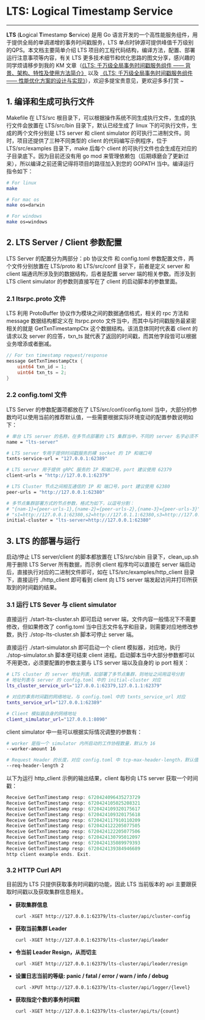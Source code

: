 # LTS: Logical Timestamp Service
---

**LTS** (**L**ogical **T**imestamp **S**ervice) 是用 Go 语言开发的一个高性能服务组件，用于提供全局的单调递增的事务时间戳服务，LTS 单点时钟源可提供峰值千万级别的QPS。本文档主要简单介绍 LTS 项目的工程代码结构，编译方法，配置、部署运行注意事项等内容，有关 LTS 更多技术细节和优化思路的图文分享，感兴趣的同学烦请移步到我的 KM 文章（[《LTS: 千万级全局事务时间戳服务组件 —— 背景、架构、特性及使用方法简介》](http://km.oa.com/group/29336/articles/show/387440) 以及 [《LTS: 千万级全局事务时间戳服务组件 —— 性能优化方案的设计与实现》](http://km.oa.com/group/29336/articles/show/383506)），欢迎多提宝贵意见，更欢迎多多打赏 ~

## 1. 编译和生成可执行文件
Makefile 在 LTS/src 根目录下，可以根据操作系统不同生成执行文件，生成的执行文件会放置在 LTS/src/bin 目录下，默认已经生成了 linux 下的可执行文件，生成的两个文件分别是 LTS server 和 client simulator 的可执行二进制文件。同时，项目还提供了三种不同类型的 client 的代码编写示例程序，位于 LTS/src/examples 目录下，make 后每个 client 的可执行文件也会生成在对应的子目录底下。因为目前还没有用 go mod 来管理依赖包（后期琢磨会了更新过来），所以编译之前还需记得将项目的路径加入到您的 GOPATH 当中。编译运行指令如下：
	
```sh
# For linux
make

# For mac os
make os=darwin

# For windows
make os=windows
```


## 2. LTS Server / Client 参数配置
LTS Server 的配置分为两部分：pb 协议文件 和 config.toml 参数配置文件，两个文件分别放置在 LTS/proto 和 LTS/src/conf 目录下，前者是定义 server 和 client 端通讯所涉及到的数据结构，后者是配置 server 端的相关参数。而涉及到 LTS client simulator 的参数则直接写在了 client 的启动脚本的参数里面。

### 2.1 ltsrpc.proto 文件
LTS 利用 ProtoBuffer 协议作为模块之间的数据通信格式，相关的 rpc 方法和 message 数据结构都定义在 ltsrpc.proto 文件当中，而其中与时间戳服务最紧密相关的就是 GetTxnTimestampCtx 这个数据结构。该消息体同时代表着 client 的请求以及 server 的应答，txn\_ts 就代表了返回的时间戳，而其他字段皆可以根据业务增添或者删减。

```go
// For txn timestamp request/response
message GetTxnTimestampCtx {
    uint64 txn_id = 1;
    uint64 txn_ts = 2;
}
```


### 2.2 config.toml 文件
LTS Server 的参数配置项都放在了 LTS/src/conf/config.toml 当中，大部分的参数均可以使用当前的推荐默认值，一些需要根据实际环境变动的配置参数说明如下：

```sh
# 单台 LTS server 的名称，在多节点部署的 LTS 集群当中，不同的 server 名字必须不一样
name = "lts-server"

# LTS server 专用于提供时间戳服务的裸 socket 的 IP 和端口号
txnts-service-url = "127.0.0.1:62389"

# LTS server 用于提供 gRPC 服务的 IP 和端口号，port 建议使用 62379
client-urls = "http://127.0.0.1:62379"

# LTS Cluster 节点之间相互通信的 IP 和 端口号，port 建议使用 62380
peer-urls = "http://127.0.0.1:62380"

# 多节点集群部署方式的节点参数，格式为如下，以逗号分割：
# "{nam-1}={peer-urls-1},{name-2}={peer-urls-2},{name-3}={peer-urls-3}"
# "s1=http://127.0.0.1:62380,s2=http://127.0.1.1:62380,s3=http://127.0.2.1:62380"
initial-cluster = "lts-server=http://127.0.0.1:62380"
```


## 3. LTS 的部署与运行
启动/停止 LTS server/client 的脚本都放置在 LTS/src/sbin 目录下，clean\_up.sh 用于删除 LTS Server 所有数据，而示例 client 程序均可以直接在 server 端启动后，直接执行对应的二进制文件即可，如在 LTS/src/examples/http\_client 目录下，直接运行 ./http\_client 即可看到 client 向 LTS server 端发起访问并打印所获取到的时间戳的结果。

### 3.1 运行 LTS Sever 与 client simulator
直接运行 ./start-lts-cluster.sh 即可启动 server 端，文件内容一般情况下不需要修改，但如果修改了 config.toml 当中日志文件名字和目录，则需要对应地修改参数，执行 ./stop-lts-cluster.sh 脚本可停止 server 端。

直接运行 ./start-simulator.sh 即可启动一个 client 模拟器，对应地，执行 ./stop-simulator.sh 脚本便可结束 client 进程。启动脚本当中大部分参数都可以不用更改，必须要配置的参数主要与 LTS server 端以及自身的 ip port 相关：

```sh
# LTS cluster 的 server 地址列表，如部署了多节点集群，则地址之间用逗号分割
# 地址列表与 server 的 config.toml 中的 initial-cluster 对应
lts_cluster_service_url="127.0.0.1:62379,127.0.1.1:62379"

# 对应的事务时间戳的网络地址，与 config.toml 中的 txnts_service_url 对应
txnts_service_url="127.0.0.1:62389"

# Client 模拟器自身的网络地址
client_simulator_url="127.0.0.1:8090"
```

client simulator 中一些可以根据实际情况调整的参数有：

```sh
# worker 是指一个 simulator 内所启动的工作协程数量，默认为 16
--worker-amount 16

# Request Header 的长度，对应 config.toml 中 tcp-max-header-length，默认值为 2 字节
--req-header-length 2

```

以下为运行 http\_client 示例的输出结果，client 每秒向 LTS server 获取一个时间戳：

```go
Receive GetTxnTimestamp resp: 6720424096435273729
Receive GetTxnTimestamp resp: 6720424105025208321
Receive GetTxnTimestamp resp: 6720424109320175617
Receive GetTxnTimestamp resp: 6720424109320175618
Receive GetTxnTimestamp resp: 6720424117910110209
Receive GetTxnTimestamp resp: 6720424122205077505
Receive GetTxnTimestamp resp: 6720424122205077506
Receive GetTxnTimestamp resp: 6720424130795012097
Receive GetTxnTimestamp resp: 6720424135089979393
Receive GetTxnTimestamp resp: 6720424139384946689
http client example ends. Exit.

```


### 3.2 HTTP Curl API

目前因为 LTS 只提供获取事务时间戳的功能，因此 LTS 当前版本的 api 主要跟获取时间戳以及获取集群信息相关。

- **获取集群信息**

	`curl -XGET http://127.0.0.1:62379/lts-cluster/api/cluster-config`
	
- **获取当前集群 Leader**	

	`curl -XGET http://127.0.0.1:62379/lts-cluster/api/leader`
	
- **令当前 Leader Resign，从而切主**

	`curl -XGET http://127.0.0.1:62379/lts-cluster/api/leader/resign`
	
- **设置日志当前的等级: panic / fatal / error / warn / info / debug**

	`curl -XPUT http://127.0.0.1:62379/lts-cluster/api/logger/{level}`

- **获取指定个数的事务时间戳**	
	
	`curl -XGET http://127.0.0.1:62379/lts-cluster/api/ts/{count}`